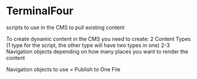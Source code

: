 TerminalFour 
==============
scripts to use in the CMS to pull existing content 

To create dynamic content in the CMS you need to create:
2 Content Types (1 type for the script, the other type will have two types in one)
2-3 Navigation objects depending on how many places you want to render the content

Navigation objects to use = Publish to One File
